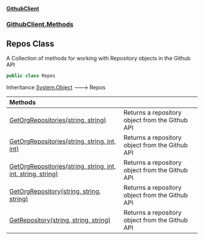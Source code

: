 #### [GithubClient](index.md 'index')
### [GithubClient.Methods](GithubClient.Methods.md 'GithubClient.Methods')

## Repos Class

A Collection of methods for working with Repository objects in the Github API

```csharp
public class Repos
```

Inheritance [System.Object](https://docs.microsoft.com/en-us/dotnet/api/System.Object 'System.Object') &#129106; Repos

| Methods | |
| :--- | :--- |
| [GetOrgRepositories(string, string)](GithubClient.Methods.Repos.GetOrgRepositories(string,string).md 'GithubClient.Methods.Repos.GetOrgRepositories(string, string)') | Returns a repository object from the Github API |
| [GetOrgRepositories(string, string, int, int)](GithubClient.Methods.Repos.GetOrgRepositories(string,string,int,int).md 'GithubClient.Methods.Repos.GetOrgRepositories(string, string, int, int)') | Returns a repository object from the Github API |
| [GetOrgRepositories(string, string, int, int, string, string)](GithubClient.Methods.Repos.GetOrgRepositories(string,string,int,int,string,string).md 'GithubClient.Methods.Repos.GetOrgRepositories(string, string, int, int, string, string)') | Returns a repository object from the Github API |
| [GetOrgRepository(string, string, string)](GithubClient.Methods.Repos.GetOrgRepository(string,string,string).md 'GithubClient.Methods.Repos.GetOrgRepository(string, string, string)') | Returns a repository object from the Github API |
| [GetRepository(string, string, string)](GithubClient.Methods.Repos.GetRepository(string,string,string).md 'GithubClient.Methods.Repos.GetRepository(string, string, string)') | Returns a repository object from the Github API |
